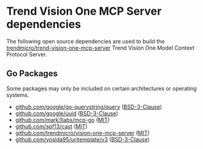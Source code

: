 # Trend Vision One MCP Server dependencies

The following open source dependencies are used to build the [trendmicro/trend-vision-one-mcp-server][] Trend Vision One Model Context Protocol Server.

## Go Packages

Some packages may only be included on certain architectures or operating systems.


 - [github.com/google/go-querystring/query](https://pkg.go.dev/github.com/google/go-querystring/query) ([BSD-3-Clause](https://github.com/google/go-querystring/blob/v1.1.0/LICENSE))
 - [github.com/google/uuid](https://pkg.go.dev/github.com/google/uuid) ([BSD-3-Clause](https://github.com/google/uuid/blob/v1.6.0/LICENSE))
 - [github.com/mark3labs/mcp-go](https://pkg.go.dev/github.com/mark3labs/mcp-go) ([MIT](https://github.com/mark3labs/mcp-go/blob/v0.27.0/LICENSE))
 - [github.com/spf13/cast](https://pkg.go.dev/github.com/spf13/cast) ([MIT](https://github.com/spf13/cast/blob/v1.7.1/LICENSE))
 - [github.com/trendmicro/vision-one-mcp-server](https://pkg.go.dev/github.com/trendmicro/vision-one-mcp-server) ([MIT](https://github.com/trendmicro/vision-one-mcp-server/blob/HEAD/LICENSE))
 - [github.com/yosida95/uritemplate/v3](https://pkg.go.dev/github.com/yosida95/uritemplate/v3) ([BSD-3-Clause](https://github.com/yosida95/uritemplate/blob/v3.0.2/LICENSE))

[trendmicro/trend-vision-one-mcp-server]: https://github.com/trendmicro/trend-vision-one-mcp-server
